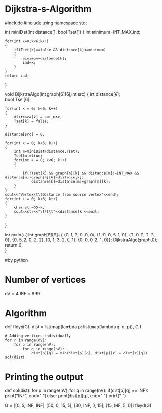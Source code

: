 # Dijkstra-s-Algorithm

#include<iostream>
#include<climits>
using namespace std;

int miniDist(int distance[], bool Tset[]) 
{
    int minimum=INT_MAX,ind;
              
    for(int k=0;k<6;k++) 
    {
        if(Tset[k]==false && distance[k]<=minimum)      
        {
            minimum=distance[k];
            ind=k;
        }
    }
    return ind;
}

void DijkstraAlgo(int graph[6][6],int src) 
{
    int distance[6];                             
    bool Tset[6];
    
     
    for(int k = 0; k<6; k++)
    {
        distance[k] = INT_MAX;
        Tset[k] = false;    
    }
    
    distance[src] = 0;                 
    
    for(int k = 0; k<6; k++)                           
    {
        int m=miniDist(distance,Tset); 
        Tset[m]=true;
        for(int k = 0; k<6; k++)                  
        {
            
            if(!Tset[k] && graph[m][k] && distance[m]!=INT_MAX && distance[m]+graph[m][k]<distance[k])
                distance[k]=distance[m]+graph[m][k];
        }
    }
    cout<<"Vertex\t\tDistance from source vertex"<<endl;
    for(int k = 0; k<6; k++)                      
    { 
        char str=65+k; 
        cout<<str<<"\t\t\t"<<distance[k]<<endl;
    }
}

int main()
{
    int graph[6][6]={
        {0, 1, 2, 0, 0, 0},
        {1, 0, 0, 5, 1, 0},
        {2, 0, 0, 2, 3, 0},
        {0, 5, 2, 0, 2, 2},
        {0, 1, 3, 2, 0, 1},
        {0, 0, 0, 2, 1, 0}};
    DijkstraAlgo(graph,0);
    return 0;                           
}


#by python

# Number of vertices
nV = 4
INF = 999

# Algorithm 
def floyd(G):
    dist = list(map(lambda p: list(map(lambda q: q, p)), G))

    # Adding vertices individually
    for r in range(nV):
        for p in range(nV):
            for q in range(nV):
                dist[p][q] = min(dist[p][q], dist[p][r] + dist[r][q])
    sol(dist)

# Printing the output
def sol(dist):
    for p in range(nV):
        for q in range(nV):
            if(dist[p][q] == INF):
                print("INF", end=" ")
            else:
                print(dist[p][q], end="  ")
        print(" ")

G = [[0, 5, INF, INF],
         [50, 0, 15, 5],
         [30, INF, 0, 15],
         [15, INF, 5, 0]]
floyd(G)
